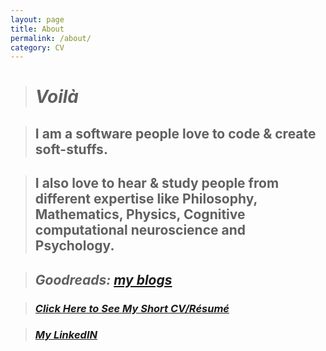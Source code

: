 ```yaml
---
layout: page
title: About
permalink: /about/
category: CV
---
```


> # _Voilà_

> ## I am a software people love to code & create soft-stuffs.

> ## I also love to hear & study people from different expertise like Philosophy, Mathematics, Physics, Cognitive computational neuroscience and Psychology.

> ## _Goodreads: [my blogs](https://shihabyasin.github.io/)_

> ### **[_Click Here to See My Short CV/Résumé_](https://github.com/ShihabYasin/shihabyasin.github.io/blob/gh-pages/cv/Yasin_Resume.pdf)**

> ### [_My LinkedIN_](https://www.linkedin.com/in/yasinshihab/)



